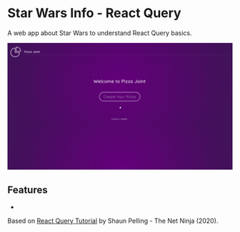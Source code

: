 # Star Wars Info - React Query

A web app about Star Wars to understand React Query basics.

<p align="center">
    <img src="screenshot.png">
</p>

## Features

-

Based on [React Query Tutorial](https://www.youtube.com/watch?v=x1rQ61otgtU&list=PL4cUxeGkcC9jpi7Ptjl5b50p9gLjOFani) by Shaun Pelling - The Net Ninja (2020).
